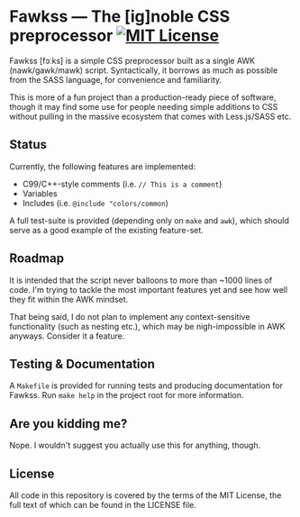 # Fawkss — The [ig]noble CSS preprocessor [![MIT License][license-svg]][license-url]

Fawkss [fɔːks] is a simple CSS preprocessor built as a single AWK (nawk/gawk/mawk) script. Syntactically, it borrows as much as possible from the SASS language, for convenience and familiarity.

This is more of a fun project than a production-ready piece of software, though it may find some use for people needing simple additions to CSS without pulling in the massive ecosystem that comes with Less.js/SASS etc.

## Status

Currently, the following features are implemented:

  * C99/C++-style comments (i.e. `// This is a comment`)
  * Variables
  * Includes (i.e. `@include "colors/common`)

A full test-suite is provided (depending only on `make` and `awk`), which should serve as a good example of the existing feature-set.

## Roadmap

It is intended that the script never balloons to more than ~1000 lines of code. I'm trying to tackle the most important features yet and see how well they fit within the AWK mindset.

That being said, I do not plan to implement any context-sensitive functionality (such as nesting etc.), which may be nigh-impossible in AWK anyways. Consider it a feature.

## Testing & Documentation

A `Makefile` is provided for running tests and producing documentation for Fawkss. Run `make help` in the project root for more information.

## Are you kidding me?

Nope. I wouldn't suggest you actually use this for anything, though.

## License

All code in this repository is covered by the terms of the MIT License, the full text of which can be found in the LICENSE file.

[license-url]: https://github.com/deuill/go-php/blob/master/LICENSE
[license-svg]: https://img.shields.io/badge/license-MIT-blue.svg